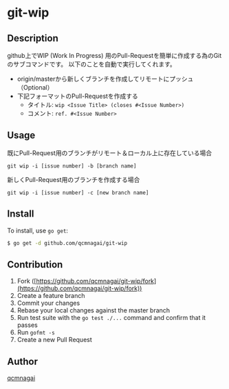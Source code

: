 # git-wip

## Description

github上でWIP (Work In Progress) 用のPull-Requestを簡単に作成する為のGitのサブコマンドです。
以下のことを自動で実行してくれます。

- origin/masterから新しくブランチを作成してリモートにプッシュ（Optional）
- 下記フォーマットのPull-Requestを作成する
    - タイトル: ```wip <Issue Title> (closes #<Issue Number>) ```
    - コメント: ```ref. #<Issue Number>```

## Usage

既にPull-Request用のブランチがリモート＆ローカル上に存在している場合
```
git wip -i [issue number] -b [branch name]
```

新しくPull-Request用のブランチを作成する場合
```
git wip -i [issue number] -c [new branch name]
```

## Install

To install, use `go get`:

```bash
$ go get -d github.com/qcmnagai/git-wip
```

## Contribution

1. Fork ([https://github.com/qcmnagai/git-wip/fork](https://github.com/qcmnagai/git-wip/fork))
1. Create a feature branch
1. Commit your changes
1. Rebase your local changes against the master branch
1. Run test suite with the `go test ./...` command and confirm that it passes
1. Run `gofmt -s`
1. Create a new Pull Request

## Author

[qcmnagai](https://github.com/qcmnagai)
